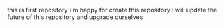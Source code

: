 this is first repository 
i'm happy for create this repository 
I will update the future of this repository and upgrade ourselves